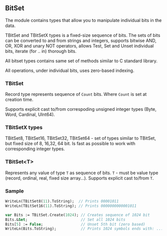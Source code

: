 ## BitSet
The module contains types that allow you to manipulate individual bits in the data.

TBitSet and TBitSetX types is a fixed-size sequence of bits. The sets of bits can be converted to and from strings and integers, supports bitwise AND, OR, XOR and unary NOT operators, allows Test, Set and Unset individual bits, iterate (for .. in) thorough bits.

All bitset types contains same set of methods similar to C standard library.

All operations, under individual bits, uses zero-based indexing.


### TBitSet
Record type represents sequence of `Count` bits. Where `Count` is set at creation time.

Supports explicit cast to/from correspoding unsigned integer types (Byte, Word, Cardinal, UInt64).

### TBitSetX types
TBitSet8, TBitSet16, TBitSet32, TBitSet64 - set of types similar to TBitSet, but fixed size of 8, 16,32, 64 bit. Is fast as possible to work with corresponding integer types.

### TBitSet\<T>
Represents any value of type `T` as sequence of bits. `T` - must be value type (record, ordinal, real, fixed size array...). Supports explicit cast to/from `T`.

### Sample
```Pascal
WriteLn(TBitSet8(11).ToString);  // Prints 00001011
WriteLn(TBitSet16(11).ToString); // Prints 0000000000001011

var Bits := TBitSet.Create(1024); // Creates sequence of 1024 bit
Bits.&Set;                        // Set all 1024 bits
Bits[5] := False;                 // Unset 5th bit (zero based)
WriteLn(Bits.ToString);           // Prints 1024 symbols ends with: ...11011111 


